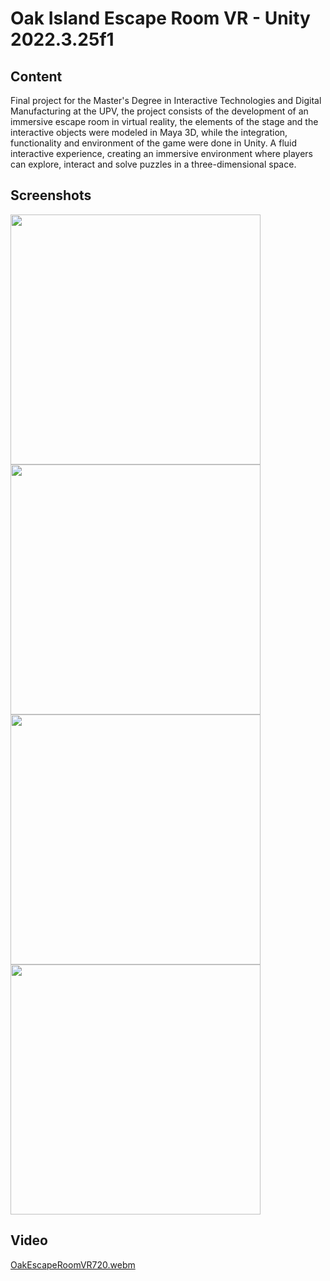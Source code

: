 # Oak Island Escape Room VR - Unity 2022.3.25f1


## Content

Final project for the Master's Degree in Interactive Technologies and Digital Manufacturing at the UPV, the project consists of the development of an immersive escape room in virtual reality, the elements of the stage and the interactive objects were modeled in Maya 3D, while the integration, functionality and environment of the game were done in Unity. A fluid interactive experience, creating an immersive environment where players can explore, interact and solve puzzles in a three-dimensional space.


## Screenshots

<img src="https://github.com/user-attachments/assets/cbf6935b-a002-4ecf-94ba-4815cb652efc" width="400" />
<img src="https://github.com/user-attachments/assets/bab8729c-16bd-4c99-859c-addfa09d8842" width="400" />
<img src="https://github.com/user-attachments/assets/a2f2323e-89c4-42fb-859a-a345d591932d" width="400" />
<img src="https://github.com/user-attachments/assets/cbced51c-d2f6-4f63-bb62-f1253c4c7b0c" width="400" />

## Video


[OakEscapeRoomVR720.webm](https://github.com/user-attachments/assets/9b7872ba-5fbf-4f47-bc5d-ed9ee58730c0)
